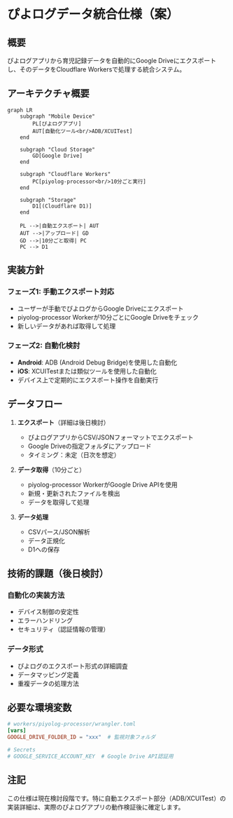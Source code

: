 # ぴよログデータ統合仕様（案）

## 概要

ぴよログアプリから育児記録データを自動的にGoogle Driveにエクスポートし、そのデータをCloudflare Workersで処理する統合システム。

## アーキテクチャ概要

```mermaid
graph LR
    subgraph "Mobile Device"
        PL[ぴよログアプリ]
        AUT[自動化ツール<br/>ADB/XCUITest]
    end

    subgraph "Cloud Storage"
        GD[Google Drive]
    end

    subgraph "Cloudflare Workers"
        PC[piyolog-processor<br/>10分ごと実行]
    end

    subgraph "Storage"
        D1[(Cloudflare D1)]
    end

    PL -->|自動エクスポート| AUT
    AUT -->|アップロード| GD
    GD -->|10分ごと取得| PC
    PC --> D1
```

## 実装方針

### フェーズ1: 手動エクスポート対応
- ユーザーが手動でぴよログからGoogle Driveにエクスポート
- piyolog-processor Workerが10分ごとにGoogle Driveをチェック
- 新しいデータがあれば取得して処理

### フェーズ2: 自動化検討
- **Android**: ADB (Android Debug Bridge)を使用した自動化
- **iOS**: XCUITestまたは類似ツールを使用した自動化
- デバイス上で定期的にエクスポート操作を自動実行

## データフロー

1. **エクスポート**（詳細は後日検討）
   - ぴよログアプリからCSV/JSONフォーマットでエクスポート
   - Google Driveの指定フォルダにアップロード
   - タイミング：未定（日次を想定）

2. **データ取得**（10分ごと）
   - piyolog-processor WorkerがGoogle Drive APIを使用
   - 新規・更新されたファイルを検出
   - データを取得して処理

3. **データ処理**
   - CSVパース/JSON解析
   - データ正規化
   - D1への保存

## 技術的課題（後日検討）

### 自動化の実装方法
- デバイス制御の安定性
- エラーハンドリング
- セキュリティ（認証情報の管理）

### データ形式
- ぴよログのエクスポート形式の詳細調査
- データマッピング定義
- 重複データの処理方法

## 必要な環境変数

```toml
# workers/piyolog-processor/wrangler.toml
[vars]
GOOGLE_DRIVE_FOLDER_ID = "xxx"  # 監視対象フォルダ

# Secrets
# GOOGLE_SERVICE_ACCOUNT_KEY  # Google Drive API認証用
```

## 注記

この仕様は現在検討段階です。特に自動エクスポート部分（ADB/XCUITest）の実装詳細は、実際のぴよログアプリの動作検証後に確定します。
